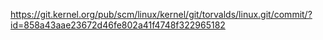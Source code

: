 https://git.kernel.org/pub/scm/linux/kernel/git/torvalds/linux.git/commit/?id=858a43aae23672d46fe802a41f4748f322965182

